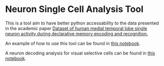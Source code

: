 # Neuron Single Cell Analysis Tool

This is a tool aim to have better python accessability to the data presented in the academic paper [Dataset of human medial temporal lobe single neuron activity during declarative memory encoding and recognition.](https://www.nature.com/articles/sdata201810)

An example of how to use this tool can be found in [this notebook](https://github.com/andylikescodes/neuron_research_project/blob/master/example.ipynb).

A neuron decoding analysis for visual selective cells can be found in [this notebook](https://github.com/andylikescodes/neuron_research_project/blob/master/decoding_accuracy.ipynb).
